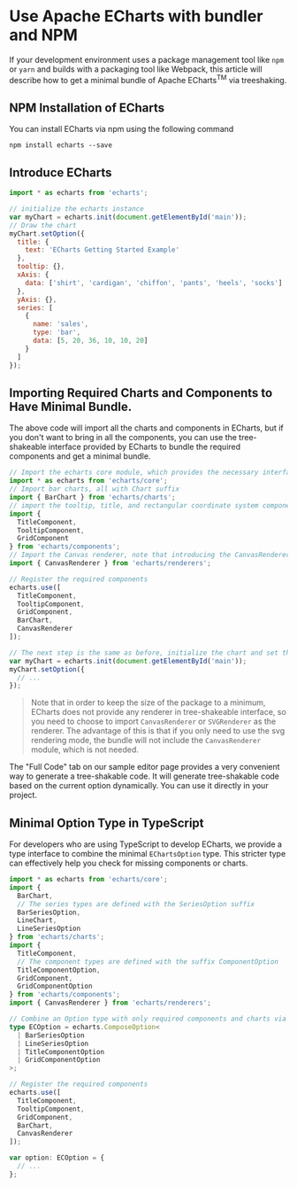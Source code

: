 # Use Apache ECharts with bundler and NPM

If your development environment uses a package management tool like `npm` or `yarn` and builds with a packaging tool like Webpack, this article will describe how to get a minimal bundle of Apache ECharts<sup>TM</sup> via treeshaking.

## NPM Installation of ECharts

You can install ECharts via npm using the following command

```shell
npm install echarts --save
```

## Introduce ECharts

```js
import * as echarts from 'echarts';

// initialize the echarts instance
var myChart = echarts.init(document.getElementById('main'));
// Draw the chart
myChart.setOption({
  title: {
    text: 'ECharts Getting Started Example'
  },
  tooltip: {},
  xAxis: {
    data: ['shirt', 'cardigan', 'chiffon', 'pants', 'heels', 'socks']
  },
  yAxis: {},
  series: [
    {
      name: 'sales',
      type: 'bar',
      data: [5, 20, 36, 10, 10, 20]
    }
  ]
});
```

## Importing Required Charts and Components to Have Minimal Bundle.

The above code will import all the charts and components in ECharts, but if you don't want to bring in all the components, you can use the tree-shakeable interface provided by ECharts to bundle the required components and get a minimal bundle.

```js
// Import the echarts core module, which provides the necessary interfaces for using echarts.
import * as echarts from 'echarts/core';
// Import bar charts, all with Chart suffix
import { BarChart } from 'echarts/charts';
// import the tooltip, title, and rectangular coordinate system components, all suffixed with Component
import {
  TitleComponent,
  TooltipComponent,
  GridComponent
} from 'echarts/components';
// Import the Canvas renderer, note that introducing the CanvasRenderer or SVGRenderer is a required step
import { CanvasRenderer } from 'echarts/renderers';

// Register the required components
echarts.use([
  TitleComponent,
  TooltipComponent,
  GridComponent,
  BarChart,
  CanvasRenderer
]);

// The next step is the same as before, initialize the chart and set the configuration items
var myChart = echarts.init(document.getElementById('main'));
myChart.setOption({
  // ...
});
```

> Note that in order to keep the size of the package to a minimum, ECharts does not provide any renderer in tree-shakeable interface, so you need to choose to import `CanvasRenderer` or `SVGRenderer` as the renderer. The advantage of this is that if you only need to use the svg rendering mode, the bundle will not include the `CanvasRenderer` module, which is not needed.

The "Full Code" tab on our sample editor page provides a very convenient way to generate a tree-shakable code. It will generate tree-shakable code based on the current option dynamically. You can use it directly in your project.

## Minimal Option Type in TypeScript

For developers who are using TypeScript to develop ECharts, we provide a type interface to combine the minimal `EChartsOption` type. This stricter type can effectively help you check for missing components or charts.

```ts
import * as echarts from 'echarts/core';
import {
  BarChart,
  // The series types are defined with the SeriesOption suffix
  BarSeriesOption,
  LineChart,
  LineSeriesOption
} from 'echarts/charts';
import {
  TitleComponent,
  // The component types are defined with the suffix ComponentOption
  TitleComponentOption,
  GridComponent,
  GridComponentOption
} from 'echarts/components';
import { CanvasRenderer } from 'echarts/renderers';

// Combine an Option type with only required components and charts via ComposeOption
type ECOption = echarts.ComposeOption<
  | BarSeriesOption
  | LineSeriesOption
  | TitleComponentOption
  | GridComponentOption
>;

// Register the required components
echarts.use([
  TitleComponent,
  TooltipComponent,
  GridComponent,
  BarChart,
  CanvasRenderer
]);

var option: ECOption = {
  // ...
};
```
